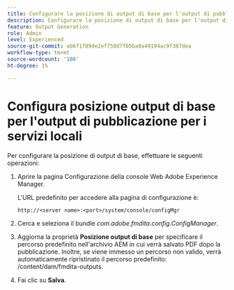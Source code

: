 ```yaml
---
title: Configurare la posizione di output di base per l'output di pubblicazione per i servizi locali
description: Configurare la posizione di output di base per l'output di pubblicazione per i servizi locali
feature: Output Generation
role: Admin
level: Experienced
source-git-commit: ab6f1f09de2ef758d7f05ba0a49194ac9f387dea
workflow-type: tm+mt
source-wordcount: '108'
ht-degree: 1%

---
```


# Configura posizione output di base per l&#39;output di pubblicazione per i servizi locali

Per configurare la posizione di output di base, effettuare le seguenti operazioni:

1. Aprire la pagina Configurazione della console Web Adobe Experience Manager.

   L&#39;URL predefinito per accedere alla pagina di configurazione è:

   ```http
   http://<server name>:<port>/system/console/configMgr
   ```

1. Cerca e seleziona il bundle *com.adobe.fmdita.config.ConfigManager*.

1. Aggiorna la proprietà **Posizione output di base** per specificare il percorso predefinito nell&#39;archivio AEM in cui verrà salvato PDF dopo la pubblicazione. Inoltre, se viene immesso un percorso non valido, verrà automaticamente ripristinato il percorso predefinito: /content/dam/fmdita-outputs.

1. Fai clic su **Salva**.


